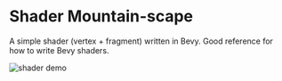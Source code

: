 # Shader Mountain-scape

A simple shader (vertex + fragment) written in Bevy. Good reference for how to write Bevy shaders.

![shader demo](assets/demo.gif)
